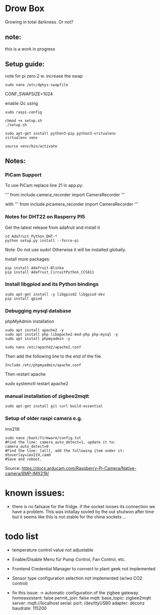 # Drow Box

Growing in total darkness. Or not?


## note:

this is a work in progress




## Setup guide:

note for pi zero 2 w.
increase the swap
```
sudo nano /etc/dphys-swapfile
```

CONF_SWAPSIZE=1024




enable i2c using 

```
sudo raspi-config
```


```
chmod +x setup.sh
./setup.sh
```


```
sudo apt-get install python3-pip python3-vritualenv
virtualenv venv
```

```
source venv/bin/activate
```

## Notes:

### PiCam Support
To use PiCam replace line 21 in app.py:

'''
from include.camera_recorder import CameraRecorder
'''

with
'''
from include.picamera_recorder import CameraRecorder
'''

### Notes for DHT22 on Rasperry PI5
Get the latest release from adafruit and install it 
```
cd Adafruit_Python_DHT-*
python setup.py install --force-pi
```
Note: Do not use sudo! Otherwise it will be installed globally.


Install more packages:

```
pip install Adafruit-Blinka
pip install Adafruit_CircuitPython_CCS811
```
### Install libgpiod and its Python bindings
```
sudo apt-get install -y libgpiod2 libgpiod-dev
pip install gpiod
```


### Debugging mysql database

phpMyAdmin installation
```
sudo apt install apache2 -y
sudo apt install php libapache2-mod-php php-mysql -y
sudo apt install phpmyadmin -y

```

```
sudo nano /etc/apache2/apache2.conf
```
Then add the following line to the end of the file.
```
Include /etc/phpmyadmin/apache.conf
```
Then restart apache

sudo systemctl restart apache2

### manual installation of zigbee2mqtt

```
sudo apt-get install git curl build-essential
```

### Setup of older raspi camera e.g.
imx219:

```
sudo nano /boot/firmware/config.txt 
#Find the line: camera_auto_detect=1, update it to:
camera_auto_detect=0
#Find the line: [all], add the following item under it:
dtoverlay=imx219,cam0
#Save and reboot.
```

Source: https://docs.arducam.com/Raspberry-Pi-Camera/Native-camera/8MP-IMX219/

# known issues:
* there is no failsave for the fridge. if the socket looses its connection we have a problem. This was initallay sovled by the out shutwon after time but it seems like this is not stable for the china sockets ...


# todo list
* temperature control value not adjustable
* Enable/Disable Menu für Pump Control, Fan Control, etc.
* Frontend Credential Manager to connect to plant geek not implemented
* Sensor type configuration selection not implemented (w/wo CO2 control)

* fix this issue:
-> automatic configuration of the zigbee gateway.
homeassistant: false
permit_join: false
mqtt:
  base_topic: zigbee2mqtt
  server: mqtt://localhost
serial:
  port: /dev/ttyUSB0
  adapter: deconz
  baudrate: 115200

